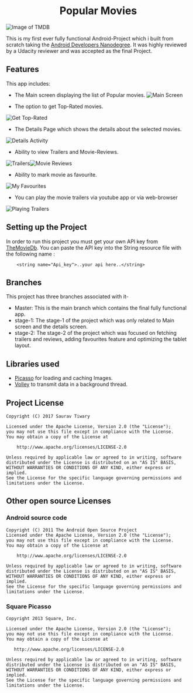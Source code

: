 
<div style="text-align: center; "> <h1> Popular Movies </h1> </div>


![Image of TMDB](https://assets.tmdb.org/images/logos/var_1_0_PoweredByTMDB_Blk_Antitled.png)

This is my first ever fully functional Android-Project which i built from scratch taking the [Android Developers Nanodegree](https://www.udacity.com/course/android-developer-nanodegree-by-google--nd801). It was highly reviewed by a Udacity reviewer and was accepted as the final Project.

## Features  
This app includes: 


+ The Main screen displaying the list of Popular movies.
![Main Screen](https://cloud.githubusercontent.com/assets/21277837/26727640/2c2f91c2-47c5-11e7-9c35-c9c5b8730506.png)  

+ The option to get Top-Rated movies.  

![Get Top-Rated](https://cloud.githubusercontent.com/assets/21277837/26728581/52c734fe-47c8-11e7-8a37-2790e3c520de.png)  

+ The Details Page which shows the details about the selected movies.

![Details Activity](https://cloud.githubusercontent.com/assets/21277837/26727693/56fdfd26-47c5-11e7-8846-a864bbacbb80.png)

+ Ability to view Trailers and Movie-Reviews.

![Trailers](https://cloud.githubusercontent.com/assets/21277837/26727724/6d7140c2-47c5-11e7-878c-773e8e86f9ea.png)![Movie Reviews](https://cloud.githubusercontent.com/assets/21277837/26727741/7fcfddc8-47c5-11e7-958e-f194fa1e89d2.png)

+ Ability to mark movie as favourite.

![My Favourites](https://cloud.githubusercontent.com/assets/21277837/26727762/8eb7729c-47c5-11e7-8c01-657ca30a8797.png)

+ You can play the movie trailers via youtube app or via web-browser


![Playing Trailers](https://cloud.githubusercontent.com/assets/21277837/26727786/a3c78992-47c5-11e7-9d00-d01747291b8b.png)  


## Setting up the Project  

In order to run this project you must get your own API key from [TheMovieDb](https://www.themoviedb.org/). You can paste the API key into the String resource file with the following name :

```
    <string name="Api_key">..your api here..</string>
```


## Branches
This project has three branches associated with it-


+ Master: This is the main branch which contains the final fully functional app.
+ stage-1: The stage-1 of the project which was only related to Main screen and the details screen.
+ stage-2: The stage-2 of the project which was focused on fetching trailers and reviews, adding favourites feature and optimizing the tablet layout.


## Libraries used
+ [Picasso](http://square.github.io/picasso/) for loading and caching Images.
+ [Volley](https://github.com/google/volley) to transmit data in a background thread.


## Project License
```
Copyright (C) 2017 Saurav Tiwary

Licensed under the Apache License, Version 2.0 (the "License");
you may not use this file except in compliance with the License.
You may obtain a copy of the License at

    http://www.apache.org/licenses/LICENSE-2.0

Unless required by applicable law or agreed to in writing, software
distributed under the License is distributed on an "AS IS" BASIS,
WITHOUT WARRANTIES OR CONDITIONS OF ANY KIND, either express or implied.
See the License for the specific language governing permissions and
limitations under the License.
```
## Other open source Licenses

### Android source code
```
Copyright (C) 2011 The Android Open Source Project
Licensed under the Apache License, Version 2.0 (the "License");
you may not use this file except in compliance with the License.
You may obtain a copy of the License at

    http://www.apache.org/licenses/LICENSE-2.0

Unless required by applicable law or agreed to in writing, software
distributed under the License is distributed on an "AS IS" BASIS,
WITHOUT WARRANTIES OR CONDITIONS OF ANY KIND, either express or implied.
See the License for the specific language governing permissions and
limitations under the License.
```

### Square Picasso
```
Copyright 2013 Square, Inc.

Licensed under the Apache License, Version 2.0 (the "License");
you may not use this file except in compliance with the License.
You may obtain a copy of the License at

   http://www.apache.org/licenses/LICENSE-2.0

Unless required by applicable law or agreed to in writing, software
distributed under the License is distributed on an "AS IS" BASIS,
WITHOUT WARRANTIES OR CONDITIONS OF ANY KIND, either express or implied.
See the License for the specific language governing permissions and
limitations under the License.
```





	
